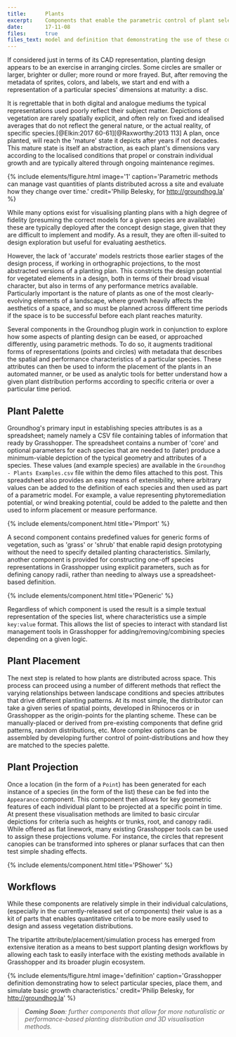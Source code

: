 ```yaml
---
title:      Plants
excerpt:    Components that enable the parametric control of plant selection, distribution, performance, and visualisation.
date:       17-11-08
files:      true
files_text: model and definition that demonstrating the use of these components
---
```


If considered just in terms of its CAD representation, planting design appears to be an exercise in arranging circles. Some circles are smaller or larger, brighter or duller; more round or more frayed. But, after removing the metadata of sprites, colors, and labels, we start and end with a representation of a particular species' dimensions at maturity: a disc.

It is regrettable that in both digital and analogue mediums the typical representations used poorly reflect their subject matter. Depictions of vegetation are rarely spatially explicit, and often rely on fixed and idealised averages that do not reflect the general nature, or the actual reality, of specific species.[@Elkin:2017 60-61][@Raxworthy:2013 113] A plan, once planted, will reach the 'mature' state it depicts after years if not decades. This mature state is itself an abstraction, as each plant's dimensions vary according to the localised conditions that propel or constrain individual growth and are typically altered through ongoing maintenance regimes.

{% include elements/figure.html image='1' caption='Parametric methods can manage vast quantities of plants distributed across a site and evaluate how they change over time.' credit='Philip Belesky, for http://groundhog.la' %}

While many options exist for visualising planting plans with a high degree of fidelity (presuming the correct models for a given species are available) these are typically deployed after the concept design stage, given that they are difficult to implement and modify. As a result, they are often ill-suited to design exploration but useful for evaluating aesthetics.

However, the lack of 'accurate' models restricts those earlier stages of the design process, if working in orthographic projections, to the most abstracted versions of a planting plan. This constricts the design potential for vegetated elements in a design, both in terms of their broad visual character, but also in terms of any performance metrics available. Particularly important is the nature of plants as one of the most clearly-evolving elements of a landscape, where growth heavily affects the aesthetics of a space, and so must be planned across different time periods if the space is to be successful before each plant reaches maturity.

Several components in the Groundhog plugin work in conjunction to explore how some aspects of planting design can be eased, or approached differently, using parametric methods. To do so, it augments traditional forms of representations (points and circles) with metadata that describes the spatial and performance characteristics of a particular species. These attributes can then be used to inform the placement of the plants in an automated manner, or be used as analytic tools for better understand how a given plant distribution performs according to specific criteria or over a particular time period.

## Plant Palette

Groundhog's primary input in establishing species attributes is as a spreadsheet; namely namely a CSV file containing tables of information that ready by Grasshopper. The spreadsheet contains a number of 'core' and optional parameters for each species that are needed to (later) produce a minimum-viable depiction of the typical geometry and attributes of a species. These values (and example species) are available in the `Groundhog - Plants Examples.csv` file within the demo files attached to this post. This spreadsheet also provides an easy means of extensibility, where arbitrary values can be added to the definition of each species and then used as part of a parametric model. For example, a value representing phytoremediation potential, or wind breaking potential, could be added to the palette and then used to inform placement or measure performance.

{% include elements/component.html title='PImport' %}

A second component contains predefined values for generic forms of vegetation, such as 'grass' or 'shrub' that enable rapid design prototyping without the need to specify detailed planting characteristics. Similarly, another component is provided for constructing one-off species representations in Grasshopper using explicit parameters, such as for defining canopy radii, rather than needing to always use a spreadsheet-based definition.

{% include elements/component.html title='PGeneric' %}

Regardless of which component is used the result is a simple textual representation of the species list, where characteristics use a simple `key:value` format. This allows the list of species to interact with standard list management tools in Grasshopper for adding/removing/combining species depending on a given logic.

## Plant Placement

The next step is related to how plants are distributed across space. This process can proceed using a number of different methods that reflect the varying relationships between landscape conditions and species attributes that drive different planting patterns. At its most simple, the distributor can take a given series of spatial points, developed in Rhinoceros or in Grasshopper as the origin-points for the planting scheme. These can be manually-placed or derived from pre-existing components that define grid patterns, random distributions, etc. More complex options can be assembled by developing further control of point-distributions and how they are matched to the species palette.

## Plant Projection

Once a location (in the form of a `Point`) has been generated for each instance of a species (in the form of the list) these can be fed into the `Appearance` component. This component then allows for key geometric features of each individual plant to be projected at a specific point in time. At present these visualisation methods are limited to basic circular depictions for criteria such as heights or trunks, root, and canopy radii. While offered as flat linework, many existing Grasshopper tools can be used to assign these projections volume. For instance, the circles that represent canopies can be transformed into spheres or planar surfaces that can then test simple shading effects.

{% include elements/component.html title='PShower' %}

## Workflows

While these components are relatively simple in their individual calculations, (especially in the currently-released set of components) their value is as a kit of parts that enables quantitative criteria to be more easily used to design and assess vegetation distributions.

The tripartite attribute/placement/simulation process has emerged from extensive iteration as a means to best support planting design workflows by allowing each task to easily interface with the existing methods available in Grasshopper and its broader plugin ecosystem.

{% include elements/figure.html image='definition' caption='Grasshopper definition demonstrating how to select particular species, place them, and simulate basic growth characteristics.' credit='Philip Belesky, for http://groundhog.la' %}

> ***Coming Soon**: further components that allow for more naturalistic or performance-based planting distribution and 3D visualisation methods.*
